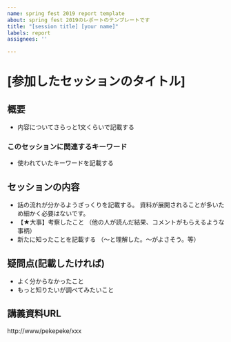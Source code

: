 ```yaml
---
name: spring fest 2019 report template
about: spring fest 2019のレポートのテンプレートです
title: "[session title] [your name]"
labels: report
assignees: ''

---
```


# [参加したセッションのタイトル]
## 概要
* 内容についてさらっと1文くらいで記載する

### このセッションに関連するキーワード
* 使われていたキーワードを記載する

## セッションの内容
* 話の流れが分かるようざっくりを記載する。 
資料が展開されることが多いため細かく必要はないです。
* 【★大事】考察したこと
（他の人が読んだ結果、コメントがもらえるような事柄）
* 新たに知ったことを記載する
（～と理解した。～がよさそう。等）

## 疑問点(記載したければ)
* よく分からなかったこと
* もっと知りたいが調べてみたいこと

## 講義資料URL
http://www/pekepeke/xxx
